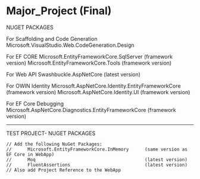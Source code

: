 # Major_Project (Final)

NUGET PACKAGES

For Scaffolding and Code Generation
	Microsoft.VisualStudio.Web.CodeGeneration.Design

For EF CORE
	Microsoft.EntityFrameworkCore.SqlServer (framework version)
	Microsoft.EntityFrameworkCore.Tools (framework version)

For Web API
	Swashbuckle.AspNetCore	(latest version)

For OWIN Identity
	Microsoft.AspNetCore.Identity.EntityFrameworkCore (framework version)
	Microsoft.AspNetCore.Identity.UI (framework version)

For EF Core Debugging
	Microsoft.AspNetCore.Diagnostics.EntityFrameworkCore (framework version)


--------------------------------------------------
TEST PROJECT-
NUGET PACKAGES

    // Add the following NuGet Packages:
    //      Microsoft.EntityFrameworkCore.InMemory      (same version as EF Core in WebApp)
    //      Moq                                         (latest version)
    //      FluentAssertions                            (latest version)
    // Also add Project Reference to the WebApp
